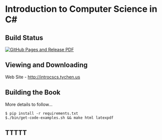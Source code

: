 Introduction to Computer Science in C\#
===========================================

Build Status
-------------

[![GitHub Pages and Release PDF](https://github.com/LoyolaChicagoBooks/introcs-csharp/actions/workflows/main.yml/badge.svg)](https://github.com/LoyolaChicagoBooks/introcs-csharp/actions/workflows/main.yml)

Viewing and Downloading
---------------------------

Web Site - http://introcscs.tychen.us

Building the Book
--------------------

More details to follow...

```
$ pip install -r requirements.txt
$./bin/get-code-examples.sh && make html latexpdf
```

TTTTT
-----

